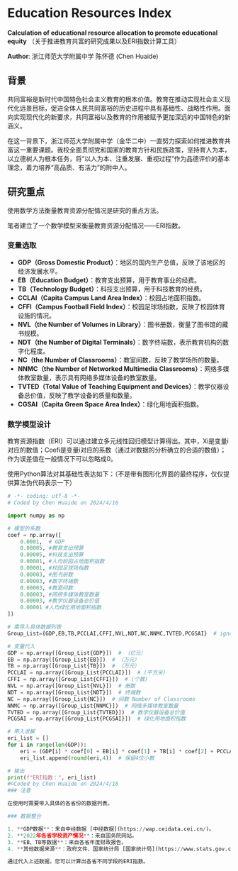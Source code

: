 # Education Resources Index

**Calculation of educational resource allocation to promote educational equity**
（关于推进教育共富的研究成果以及ERI指数计算工具）

**Author**: 浙江师范大学附属中学 陈怀德 (Chen Huaide)

## 背景

共同富裕是新时代中国特色社会主义教育的根本价值。教育在推动实现社会主义现代化远景目标，促进全体人民共同富裕的历史进程中具有基础性、战略性作用。面向实现现代化的新要求，共同富裕以及教育的作用被赋予更加深远的中国特色的新涵义。

在这一背景下，浙江师范大学附属中学（金华二中）一直努力探索如何推进教育共富这一重要课题。我校全面贯彻党和国家的教育方针和民族政策，坚持育人为本，以立德树人为根本任务，将“以人为本、注重发展、重视过程”作为品德评价的基本理念，着力培养“高品质、有活力”的附中人。

## 研究重点

使用数学方法衡量教育资源分配情况是研究的重点方法。

笔者建立了一个数学模型来衡量教育资源分配情况——ERI指数。

### 变量选取

- **GDP（Gross Domestic Product）**：地区的国内生产总值，反映了该地区的经济发展水平。
- **EB（Education Budget）**：教育支出预算，用于教育事业的经费。
- **TB（Technology Budget）**：科技支出预算，用于科技教育的经费。
- **CCLAI（Capita Campus Land Area Index）**：校园占地面积指数。
- **CFFI（Campus Football Field Index）**：校园足球场指数，反映了校园体育设施的情况。
- **NVL（the Number of Volumes in Library）**：图书册数，衡量了图书馆的藏书规模。
- **NDT（the Number of Digital Terminals）**：数字终端数，表示教育机构的数字化程度。
- **NC（the Number of Classrooms）**：教室间数，反映了教学场所的数量。
- **NNMC（the Number of Networked Multimedia Classrooms）**：网络多媒体教室数量，表示具有网络多媒体设备的教室数量。
- **TVTED（Total Value of Teaching Equipment and Devices）**：教学仪器设备总价值，反映了教学设备的质量和数量。
- **CGSAI（Capita Green Space Area Index）**：绿化用地面积指数。

### 数学模型设计

教育资源指数（ERI）可以通过建立多元线性回归模型计算得出。其中，Xi是变量i对应的数值；Coefi是变量i对应的系数（通过对数据的分析确立的合适的数值）；作为误差值在一般情况下可以忽略成0。

使用Python算法对其基础性表达如下：（不是带有图形化界面的最终程序，仅仅提供算法伪代码表示一下）

```python
# -*- coding: utf-8 -*-
# Coded by Chen Huaide on 2024/4/16

import numpy as np

# 模型的系数
coef = np.array([
    0.0001,  # GDP
    0.00005, #教育支出预算
    0.00005, #科技支出预算
    0.00001, #人均校园占地面积指数
    0.00001, #校园足球场指数
    0.00003, #图书册数
    0.00003, #数字终端数
    0.00003, #教室间数
    0.00003, #网络多媒体教室数量
    0.00003, #教学仪器设备总价值
    0.00001 #人均绿化用地面积指数
])

# 需导入具体数据列表
Group_List={GDP,EB,TB,PCCLAI,CFFI,NVL,NDT,NC,NNMC,TVTED,PCGSAI}  # ignored

# 变量代入
GDP = np.array([Group_List{GDP}])  # （亿元）
EB = np.array([Group_List{EB}])  # （万元）
TB = np.array([Group_List{TB}])  # （万元）
PCCLAI = np.array([Group_List{PCCLAI}])  # (平方米)
CFFI = np.array([Group_List{CFFI}])  # (个数)
NVL = np.array([Group_List{NVL}])  # 册数
NDT = np.array([Group_List{NDT}])  # 终端数
NC = np.array([Group_List{NC}])  # 间数 Number of Classrooms
NNMC = np.array([Group_List{NNMC}])  # 网络多媒体教室数量
TVTED = np.array([Group_List{TVTED}])  # 教学仪器设备总价值
PCGSAI = np.array([Group_List{PCGSAI}])  # 绿化用地面积指数

# 带入求解
eri_list = []
for i in range(len(GDP)):
    eri = (GDP[i] * coef[0] + EB[i] * coef[1] + TB[i] * coef[2] + PCCLAI[i] * coef[3] + CFFI[i] * coef[4] + NVL[i] * coef[5] + NDT[i] * coef[6] + NC[i] * coef[7] + NNMC[i] * coef[8] + TVTED[i] * coef[9] + PCGSAI[i] * coef[10])
    eri_list.append(round(eri,4))  # 保留4位小数

# 输出
print(f"ERI指数：", eri_list)
#©Coded by Chen Huaide on 2024/4/16
### 注意

在使用时需要带入具体的各省份的数据列表。

### 数据整合

1. **GDP数据**：来自中经数据 [中经数据](https://wap.ceidata.cei.cn/)。
2. **2022年各省学校资产情况**：来自国务院网站。
3. **EB、TB等数据**：来自各省年度财政报告。
4. **其他数据来源**：政府文件、国家统计局 [国家统计局](https://www.stats.gov.cn/gk/)。

通过代入上述数据，您可以计算出各省不同学段的ERI指数。
